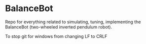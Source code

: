 # BalanceBot
Repo for everything related to simulating, tuning, implementing the BalanceBot (two-wheeled inverted pendulum robot).



To stop git for windows from changing LF to CRLF